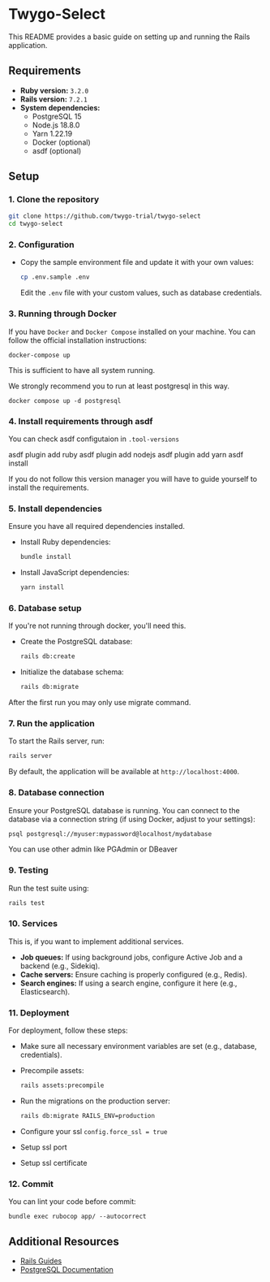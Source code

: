 # Twygo-Select

This README provides a basic guide on setting up and running the Rails application.

## Requirements

- **Ruby version:** `3.2.0`
- **Rails version:** `7.2.1`
- **System dependencies:** 
  - PostgreSQL 15
  - Node.js 18.8.0
  - Yarn 1.22.19
  - Docker (optional)
  - asdf (optional)

## Setup

### 1. Clone the repository

```bash
git clone https://github.com/twygo-trial/twygo-select
cd twygo-select
```

### 2. Configuration

- Copy the sample environment file and update it with your own values:

  ```bash
  cp .env.sample .env
  ```

  Edit the `.env` file with your custom values, such as database credentials.

### 3. Running through Docker

If you have `Docker` and `Docker Compose` installed on your machine. You can follow the official installation instructions:

`docker-compose up`

This is sufficient to have all system running.

We strongly recommend you to run at least postgresql in this way.

`docker compose up -d postgresql`

### 4. Install requirements through asdf

You can check asdf configutaion in `.tool-versions`

asdf plugin add ruby
asdf plugin add nodejs
asdf plugin add yarn
asdf install

If you do not follow this version manager you will have to guide yourself to install the requirements.

### 5. Install dependencies

Ensure you have all required dependencies installed.

- Install Ruby dependencies:

  ```bash
  bundle install
  ```

- Install JavaScript dependencies:

  ```bash
  yarn install
  ```

### 6. Database setup

If you're not running through docker, you'll need this.

- Create the PostgreSQL database:

  ```bash
  rails db:create
  ```

- Initialize the database schema:

  ```bash
  rails db:migrate
  ```

After the first run you may only use migrate command.

### 7. Run the application

To start the Rails server, run:

```bash
rails server
```

By default, the application will be available at `http://localhost:4000`.

### 8. Database connection

Ensure your PostgreSQL database is running. You can connect to the database via a connection string (if using Docker, adjust to your settings):

```bash
psql postgresql://myuser:mypassword@localhost/mydatabase
```

You can use other admin like PGAdmin or DBeaver

### 9. Testing

Run the test suite using:

```bash
rails test
```

### 10. Services

This is, if you want to implement additional services.

- **Job queues:** If using background jobs, configure Active Job and a backend (e.g., Sidekiq).
- **Cache servers:** Ensure caching is properly configured (e.g., Redis).
- **Search engines:** If using a search engine, configure it here (e.g., Elasticsearch).

### 11. Deployment

For deployment, follow these steps:

- Make sure all necessary environment variables are set (e.g., database, credentials).
- Precompile assets:

  ```bash
  rails assets:precompile
  ```

- Run the migrations on the production server:

  ```bash
  rails db:migrate RAILS_ENV=production
  ```

- Configure your ssl `config.force_ssl = true`
- Setup ssl port
- Setup ssl certificate 

### 12. Commit

You can lint your code before commit:

```
bundle exec rubocop app/ --autocorrect
```

## Additional Resources

- [Rails Guides](https://guides.rubyonrails.org/)
- [PostgreSQL Documentation](https://www.postgresql.org/docs/)
